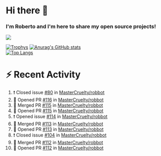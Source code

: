 # Hi there 👋
### I'm Roberto and I'm here to share my open source projects!

<img src="https://komarev.com/ghpvc/?username=mastercruelty&label=Profile views&color=0e75b6"><br>

[![Trophys](https://github-profile-trophy.vercel.app/?username=mastercruelty)](https://github.com/ryo-ma/github-profile-trophy)
[![Anurag's GitHub stats](https://github-readme-stats.vercel.app/api?username=mastercruelty&show_icons=true&theme=tokyonight)](https://github.com/anuraghazra/github-readme-stats)<br>
[![Top Langs](https://github-readme-stats.vercel.app/api/top-langs/?username=mastercruelty&langs_count=8&hide=jupyter%20notebook&exclude_repo=Alarm-project&langs_count=6&layout=compact&theme=tokyonight)](https://github.com/anuraghazra/github-readme-stats)

# :zap: Recent Activity
<!--START_SECTION:activity-->
1. ❗️ Closed issue [#80](https://github.com/MasterCruelty/robbot/issues/80) in [MasterCruelty/robbot](https://github.com/MasterCruelty/robbot)
2. 💪 Opened PR [#116](https://github.com/MasterCruelty/robbot/pull/116) in [MasterCruelty/robbot](https://github.com/MasterCruelty/robbot)
3. 🎉 Merged PR [#115](https://github.com/MasterCruelty/robbot/pull/115) in [MasterCruelty/robbot](https://github.com/MasterCruelty/robbot)
4. 💪 Opened PR [#115](https://github.com/MasterCruelty/robbot/pull/115) in [MasterCruelty/robbot](https://github.com/MasterCruelty/robbot)
5. ❗️ Opened issue [#114](https://github.com/MasterCruelty/robbot/issues/114) in [MasterCruelty/robbot](https://github.com/MasterCruelty/robbot)
6. 🎉 Merged PR [#113](https://github.com/MasterCruelty/robbot/pull/113) in [MasterCruelty/robbot](https://github.com/MasterCruelty/robbot)
7. 💪 Opened PR [#113](https://github.com/MasterCruelty/robbot/pull/113) in [MasterCruelty/robbot](https://github.com/MasterCruelty/robbot)
8. ❗️ Closed issue [#104](https://github.com/MasterCruelty/robbot/issues/104) in [MasterCruelty/robbot](https://github.com/MasterCruelty/robbot)
9. 🎉 Merged PR [#112](https://github.com/MasterCruelty/robbot/pull/112) in [MasterCruelty/robbot](https://github.com/MasterCruelty/robbot)
10. 💪 Opened PR [#112](https://github.com/MasterCruelty/robbot/pull/112) in [MasterCruelty/robbot](https://github.com/MasterCruelty/robbot)
<!--END_SECTION:activity-->
